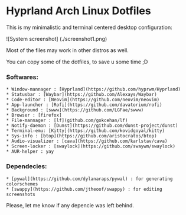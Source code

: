 # Hyprland Arch Linux Dotfiles

This is my minimalistic and terminal centered desktop configuration:

![System screenshot] (./screenshot1.png)

Most of the files may work in other distros as well.

You can copy some of the dotfiles, to save u some time ;D

### Softwares:
    * Window-mannager : [Hyprland](https://github.com/hyprwm/Hyprland)
    * Statusbar : [Waybar](https://github.com/Alexays/Waybar)
    * Code-editor : [Neovim](https://github.com/neovim/neovim)
    * App-launcher : [Rofi](https://github.com/davatorium/rofi)
    * Background : [swww](https://github.com/LGFae/swww)
    * Browser : [firefox]
    * File-mannager : [lf](github.com/gokcehan/lf)
    * Notify-daemon : [Dunst](https://github.com/dunst-project/dunst)
    * Terminal-emu: [Kitty](https://github.com/kovidgoyal/kitty)
    * Sys-info : [btop](https://github.com/aristocratos/btop)
    * Audio-visualizer : [cava](https://github.com/karlstav/cava)
    * Screen-locker : [swaylock](https://github.com/swaywm/swaylock)
    * AUR-helper : yay

### Dependecies:
    * [pywal](https://github.com/dylanaraps/pywal) : for generating colorschemes
    * [swappy](https://github.com/jtheoof/swappy) : for editing screenshots

Please, let me know if any depencie was left behind.
